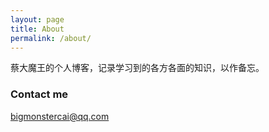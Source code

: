 ```yaml
---
layout: page
title: About
permalink: /about/
---
```


蔡大魔王的个人博客，记录学习到的各方各面的知识，以作备忘。


### Contact me

[bigmonstercai@qq.com](mailto:bigmonstercai@qq.com)